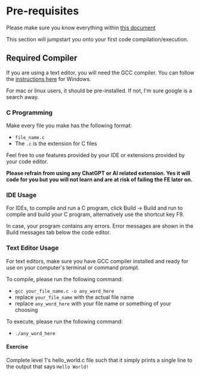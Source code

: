 # Pre-requisites

Please make sure you know everything within [this document]()

This section will jumpstart you onto your first code compilation/execution.

## Required Compiler

If you are using a text editor, you will need the GCC compiler. You can follow the [instructions here](https://code.visualstudio.com/docs/cpp/config-mingw) for Windows.

For mac or linux users, it should be pre-installed. If not, I'm sure google is a search away. 

### C Programming

Make every file you make has the following format:
- `file_name.c`
- The `.c` is the extension for C files

Feel free to use features provided by your IDE or extensions provided by your code editor.

**Please refrain from using any ChatGPT or AI related extension. Yes it will code for you but you will not learn and are at risk of failing the FE later on.**

### IDE Usage

For IDEs, to compile and run a C program, click Build → Build and run to compile and build your C program, alternatively use the shortcut key F9.

In case, your program contains any errors. Error messages are shown in the Build messages tab below the code editor.

### Text Editor Usage

For text editors, make sure you have GCC compiler installed and ready for use on your computer's terminal or command prompt.

To compile, please run the following command:
- `gcc your_file_name.c -o any_word_here`
- replace `your_file_name` with the actual file name
- replace `any_word_here` with your file name or something of your choosing

To execute, please run the following command:
- `./any_word_here`

#### Exercise

Complete level 1's hello_world.c file such that it simply prints a single line to the output that says `Hello World!`